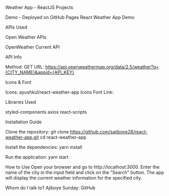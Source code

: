 Weather App - ReactJS Projects


Demo - Deployed on GitHub Pages
React Weather App Demo



APIs Used

Open Weather APIs

OpenWeather Current API



API Info

Method: GET
URL: https://api.openweathermap.org/data/2.5/weather?q={CITY_NAME}&appid={API_KEY}



Icons & Font

Icons: ayushkul/react-weather-app Icons
Font Link: <link href="https://fonts.googleapis.com/css2?family=Montserrat:wght@400;500;600&display=swap" rel="stylesheet">



Libraries Used

styled-components
axios
react-scripts



Installation Guide

Clone the repository:
git clone https://github.com/sajiboye28/react-weather-app.git
cd react-weather-app

Install the dependencies:
yarn install

Run the application:
yarn start

How to Use
Open your browser and go to http://localhost:3000.
Enter the name of the city in the input field and click on the "Search" button.
The app will display the current weather information for the specified city.

Whom do I talk to?
Ajiboye Sunday: GitHub
